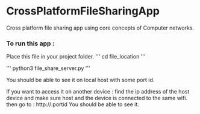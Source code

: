# CrossPlatformFileSharingApp
Cross platform file sharing app using core concepts of Computer networks.

### To run this app : 
Place this file in your project folder.
''' cd file_location '''

''' python3 file_share_server.py '''

You should be able to see it on local host with some port id.

If you want to access it on another device : 
find the ip address of the host device and make sure host and the device is connected to the same wifi.
then go to : http://<hostipaddress>:portid
You should be able to see it.
